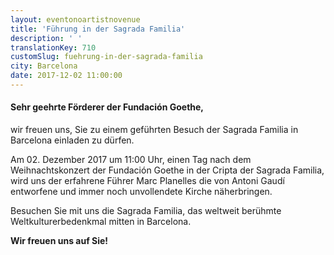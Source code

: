 ```yaml
---
layout: eventonoartistnovenue
title: 'Führung in der Sagrada Familia'
description: ' '
translationKey: 710
customSlug: fuehrung-in-der-sagrada-familia
city: Barcelona
date: 2017-12-02 11:00:00
---
```


<h4>Sehr geehrte Förderer der Fundación Goethe,</h4> wir freuen uns, Sie zu einem geführten Besuch der Sagrada Familia in Barcelona einladen zu dürfen.

Am 02. Dezember 2017 um 11:00 Uhr, einen Tag nach dem Weihnachtskonzert der Fundación Goethe in der Cripta der Sagrada Familia, wird uns der erfahrene Führer Marc Planelles die von Antoni Gaudí entworfene und immer noch unvollendete Kirche näherbringen.

Besuchen Sie mit uns die Sagrada Familia, das weltweit berühmte Weltkulturerbedenkmal mitten in Barcelona.

<strong>Wir freuen uns auf Sie!</strong>
